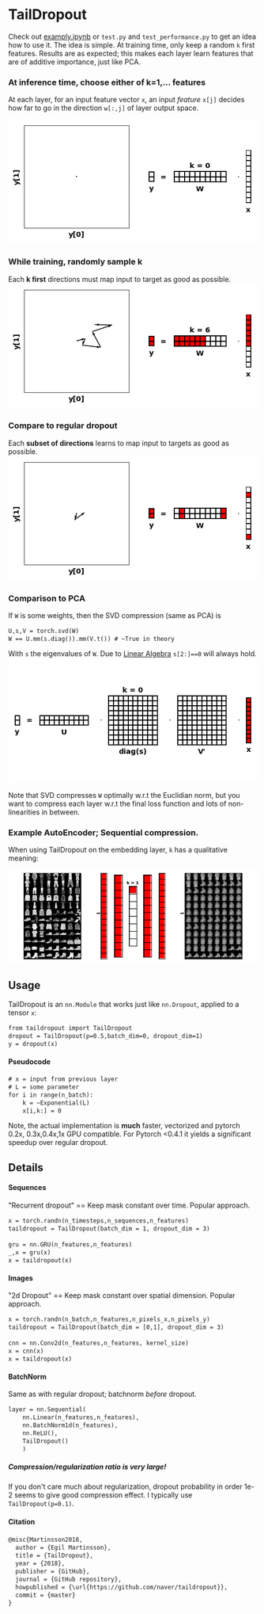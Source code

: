 # TailDropout

Check out [examply.ipynb](examply.ipynb) or `test.py` and `test_performance.py` to get an idea how to use it. The idea is simple. At training time, only keep a random `k` first features. Results are as expected; this makes each layer learn features that are of additive importance, just like PCA.

### At inference time, choose either of k=1,... features
At each layer, for an input feature vector `x`, an input *feature* `x[j]` decides how far to go in the direction `w[:,j]` of layer output space.

![](./_figs/taildropout.gif)
### While training, randomly sample k
Each **k first** directions must map input to target as good as possible.
![](./_figs/taildropout_random.gif)
### Compare to regular dropout
Each **subset of directions** learns to map input to targets as good as possible.
![](./_figs/dropout.gif)

### Comparison to PCA
If `W` is some weights, then the SVD compression (same as PCA) is

```
U,s,V = torch.svd(W)
W == U.mm(s.diag()).mm(V.t()) # ~True in theory
```

With `s` the eigenvalues of `W`. Due to [Linear Algebra](https://en.wikipedia.org/wiki/Singular_value_decomposition) `s[2:]==0` will always hold.  
![](./_figs/svd.gif)

Note that SVD compresses `W` optimally w.r.t the Euclidian norm, but you want to compress each layer w.r.t the final loss function and lots of non-linearities in between.

### Example AutoEncoder; Sequential compression.
When using TailDropout on the embedding layer, `k` has a qualitative meaning:

![](./_figs/ae.gif)

## Usage
TailDropout is an `nn.Module` that works just like `nn.Dropout`, applied to a tensor `x`: 
```
from taildropout import TailDropout
dropout = TailDropout(p=0.5,batch_dim=0, dropout_dim=1)
y = dropout(x)
```

#### Pseudocode
```
# x = input from previous layer
# L = some parameter
for i in range(n_batch):
    k = ~Exponential(L)
    x[i,k:] = 0 
```
Note, the actual implementation is **much** faster, vectorized and pytorch 0.2x, 0.3x,0.4x,1x GPU compatible. For Pytorch <0.4.1 it yields a significant speedup over regular dropout.

## Details
#### Sequences
"Recurrent dropout" == Keep mask constant over time. Popular approach.
```
x = torch.randn(n_timesteps,n_sequences,n_features)
taildropout = TailDropout(batch_dim = 1, dropout_dim = 3)

gru = nn.GRU(n_features,n_features)
_,x = gru(x)
x = taildropout(x)
```

#### Images
"2d Dropout" == Keep mask constant over spatial dimension. Popular approach.
```
x = torch.randn(n_batch,n_features,n_pixels_x,n_pixels_y)
taildropout = TailDropout(batch_dim = [0,1], dropout_dim = 3)

cnn = nn.Conv2d(n_features,n_features, kernel_size)
x = cnn(x)
x = taildropout(x)
```

#### BatchNorm
Same as with regular dropout; batchnorm *before* dropout.
```
layer = nn.Sequential(
    nn.Linear(n_features,n_features),
    nn.BatchNorm1d(n_features),
    nn.ReLU(),
    TailDropout()
    )
```

##### Compression/regularization ratio is very large!
If you don't care much about regularization, dropout probability in order 1e-2 
seems to give good compression effect. I typically use `TailDropout(p=0.1)`. 

#### Citation
```
@misc{Martinsson2018,
  author = {Egil Martinsson},
  title = {TailDropout},
  year = {2018},
  publisher = {GitHub},
  journal = {GitHub repository},
  howpublished = {\url{https://github.com/naver/taildropout}},
  commit = {master}
}
```
